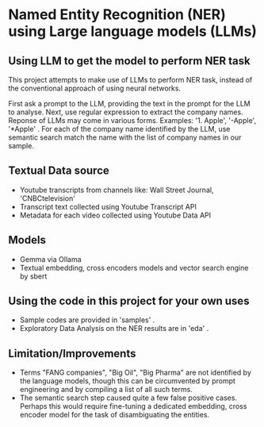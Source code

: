# Named Entity Recognition (NER) using Large language models (LLMs)

## Using LLM to get the model to perform NER task
This project attempts to make use of LLMs to perform NER task, instead of the conventional approach of using neural networks.

First ask a prompt to the LLM, providing the text in the prompt for the LLM to analyse.
Next, use regular expression to extract the company names. Reponse of LLMs may come in various forms. Examples: '1. Apple', '-Apple',  '*Apple' . 
For each of the company name identified by the LLM, use semantic search match the name with the list of company names in our sample.

## Textual Data source
 - Youtube transcripts from channels like: Wall Street Journal, 'CNBCtelevision'
 - Transcript text collected using Youtube Transcript API 
 - Metadata for each video collected using Youtube Data API

## Models 
- Gemma via Ollama
- Textual embedding, cross encoders models and vector search engine by sbert 

## Using the code in this project for your own uses

- Sample codes are provided in 'samples' .
- Exploratory Data Analysis on the NER results are in 'eda' .

## Limitation/Improvements

- Terms "FANG companies", "Big Oil", "Big Pharma" are not identified by the language models, though this can be circumvented by prompt engineering and by compiling a list of all such terms.
- The semantic search step caused quite a few false positive cases. Perhaps this would require fine-tuning a dedicated embedding, cross encoder model for the task of disambiguating the entities.
